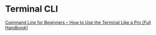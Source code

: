 # Terminal CLI 
[Command Line for Beginners – How to Use the Terminal Like a Pro [Full Handbook]](https://www.freecodecamp.org/news/command-line-for-beginners)
